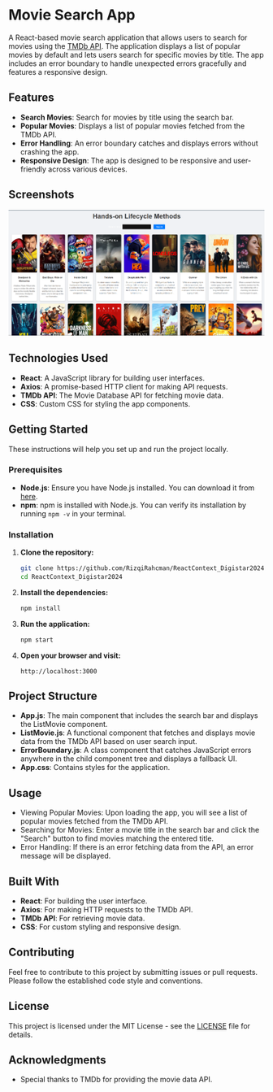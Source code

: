 # Movie Search App

A React-based movie search application that allows users to search for movies using the [TMDb API](https://www.themoviedb.org/). The application displays a list of popular movies by default and lets users search for specific movies by title. The app includes an error boundary to handle unexpected errors gracefully and features a responsive design.

## Features

- **Search Movies**: Search for movies by title using the search bar.
- **Popular Movies**: Displays a list of popular movies fetched from the TMDb API.
- **Error Handling**: An error boundary catches and displays errors without crashing the app.
- **Responsive Design**: The app is designed to be responsive and user-friendly across various devices.

## Screenshots

![Screenshot](screenshots/Screenshot.png)

## Technologies Used

- **React**: A JavaScript library for building user interfaces.
- **Axios**: A promise-based HTTP client for making API requests.
- **TMDb API**: The Movie Database API for fetching movie data.
- **CSS**: Custom CSS for styling the app components.

## Getting Started

These instructions will help you set up and run the project locally.

### Prerequisites

- **Node.js**: Ensure you have Node.js installed. You can download it from [here](https://nodejs.org/).
- **npm**: npm is installed with Node.js. You can verify its installation by running `npm -v` in your terminal.

### Installation

1. **Clone the repository:**

   ```bash
   git clone https://github.com/RizqiRahcman/ReactContext_Digistar2024.git
   cd ReactContext_Digistar2024
   ```

2. **Install the dependencies:**

   ```bash
   npm install
   ```

3. **Run the application:**

   ```bash
   npm start
   ```

4. **Open your browser and visit:**

   ```
   http://localhost:3000
   ```

## Project Structure

- **App.js**: The main component that includes the search bar and displays the ListMovie component.
- **ListMovie.js**: A functional component that fetches and displays movie data from the TMDb API based on user search input.
- **ErrorBoundary.js**: A class component that catches JavaScript errors anywhere in the child component tree and displays a fallback UI.
- **App.css**: Contains styles for the application.

## Usage

- Viewing Popular Movies: Upon loading the app, you will see a list of popular movies fetched from the TMDb API.
- Searching for Movies: Enter a movie title in the search bar and click the "Search" button to find movies matching the entered title.
- Error Handling: If there is an error fetching data from the API, an error message will be displayed.

## Built With

- **React**: For building the user interface.
- **Axios**: For making HTTP requests to the TMDb API.
- **TMDb API**: For retrieving movie data.
- **CSS**: For custom styling and responsive design.

## Contributing

Feel free to contribute to this project by submitting issues or pull requests. Please follow the established code style and conventions.

## License

This project is licensed under the MIT License - see the [LICENSE](LICENSE) file for details.

## Acknowledgments

- Special thanks to TMDb for providing the movie data API.
